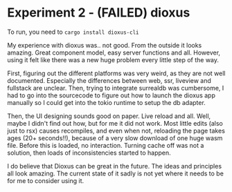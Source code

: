 # Experiment 2 - (FAILED) dioxus

To run, you need to `cargo install dioxus-cli`

My experience with dioxus was.. not good.
From the outside it looks amazing. Great component model, easy server functions and all. However, using it felt like there was a new huge problem every little step of the way.

First, figuring out the different platforms was very weird, as they are not well documented. Especially the differences between web, ssr, liveview and fullstack are unclear. Then, trying to integrate surrealdb was cumbersome, I had to go into the sourcecode to figure out how to launch the dioxus app manually so I could get into the tokio runtime to setup the db adapter.

Then, the UI designing sounds good on paper. Live reload and all. Well, maybe I didn't find out how, but for me it did not work. Most little edits (also just to rsx) causes recompiles, and even when not, reloading the page takes ages (20+ seconds!!), because of a very slow download of one huge wasm file. Before this is loaded, no interaction. Turning cache off was not a solution, then loads of inconsistencies started to happen.

I do believe that Dioxus can be great in the future. The ideas and principles all look amazing. The current state of it sadly is not yet where it needs to be for me to consider using it.
